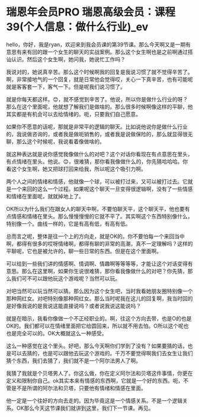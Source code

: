 # 瑞恩年会员PRO 瑞恩高级会员：课程39(个人信息：做什么行业)_ev

hello，你好，我是ryan，欢迎来到我会员课的第39节课。那么今天啊又是一期有意思有来有回的跟一个女生的聊天的实战案例。那么这个女生啊也是之前啊通过搭讪认识。然后这个女生啊，她问我，她说忙工作吗？

我说对的，她说真辛苦。那么这个时候啊我的回复是我说习惯了就不觉得辛苦了。啊，非常接地气的一个回复，就是日常他会觉得哎，关心一下真辛苦，也有可能呢就是客客套一下，客气一下。但是呢我们说习惯了。

就是你每天都这样。😊，就不感觉到辛苦了。他说，所以你是做什么行业的呀？那么在这个里面呢，他就想了解我们是做啥的。那么很多时候啊像这样的平聊，他其实都是有机会可以去给情绪的。呃，只要我们自己愿意。

如果你不愿意的话呢，那就是非常平的逻辑的聊天。比如说他说你是做什么行业的，我说做咨询的，或者我是做呃销售的，或者我是说做保险的，那么就显得很无聊，那么这个时候呢，我说看着像做啥的。

就这种表达就是说你感觉我像做什么的对吧？这个对话你看现在有点意思在里头，有点情绪在里头。他说。😊，很难猜，那你看我像做什么的，你先猜哈哈哈。你看这个女生啊，她又把球打回来给我，所以呢这个吸引力啊。

两个人之间的情绪和情感，他就像一个球，可以被打过来，又可以被打过去。它就是一个来回的这么一个过程。如果呢这个聊天一旦变得很逻辑啊，没有了一些情感和情绪在里面呢，就就掉地上了。

OK所以为什么我们在跟女人的聊天中啊，不要怕聊天平，这个聊天平，他也要有点情感和情绪在里头。那么慢慢慢慢的它就不平了。其实啊这个东西特别像什么，特别像一个。曲线一样的，它是有高有低，有高有低。

总而言之呢，整体是往一个上的方向走，就是OK的。你不要怕每一个来回当中啊，都得有很多的哎呀情绪啊，都得有聊的非常的高潮，真不一定理解吗？这样的平聊呢，它也是被允许的，聊一些日常的东西。但是在这个里面啊。

可以给到一些我们讲的情感啊、情调啊、情趣啊等等等等，才能让这个对话变得有意思。那么在这里啊，如果你生说很难猜，那你看我像做什么的对吧？你先猜，那么我们可不可以跟他玩这个游戏呢？当然可以玩。

对吧当然可以玩当然可以猜。那么因为这个女生吧，当时我看她朋友圈特别像一个那种网红女。对吧特别像那种网红女。那么当时呢我在这儿的回复啊，我当时回的是好像我说的是我说这能直接说吗？或者说我说这能说吗？

就是在暗示，我看你像做一个不正经职业的。啊，往这个方向去带，也是O的也是OK的。我们都可以在情绪里面把它给圆回来，所以就不用去怕。O所以这个呢也也是完全可以的。OK大概就这么一种感受。

这么一种感觉在这个里头。好吧，那么今天啊你们学到了没有？如果要猜的话，也是可以去猜的，也是可以跟他去玩这个游戏的。千万不要觉得啊我们去女生让我们猜个东西，我们去猜了，我们就不是一个阿尔法男人了啊。

我猜了我就是个贝塔男人了。你这么做，你在定义阿尔法和贝塔这件事情，你更在定义和限制你自己。ok其实本来有情感的东西啊，它就是一个好的东西。呃，不管是不是所谓的阿尔法和贝塔，只要他有情绪和情感在里面。

他一定是一个往好的方向去走的。因为毕竟这是一个情感关系。不是一个逻辑关系。OK那么今天这节课我们就讲到这里，我们下一节课。再见。

